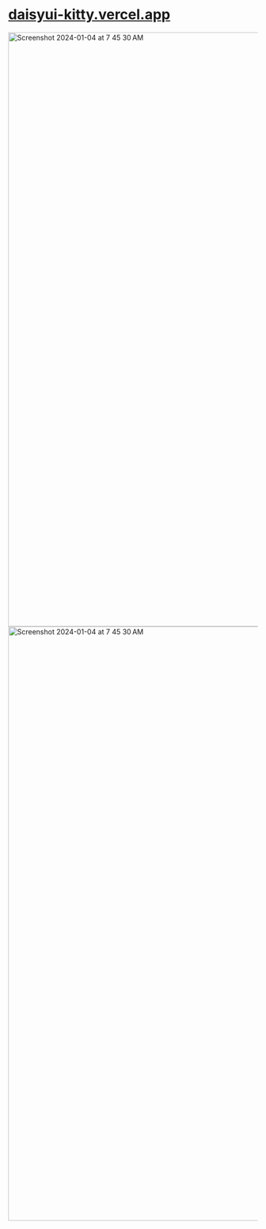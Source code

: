 # <a href="https://daisyui-kitty.vercel.app">daisyui-kitty.vercel.app</a>
<img width="1199" alt="Screenshot 2024-01-04 at 7 45 30 AM" src="https://github.com/sudo-self/daisyui-kitty/assets/119916323/bc4ad298-834d-4869-9404-85e63e20a518">
<img width="1199" alt="Screenshot 2024-01-04 at 7 45 30 AM" src="https://github.com/sudo-self/daisyui-kitty/assets/119916323/c0da4513-d8e6-4494-aa98-22011def87b2">
